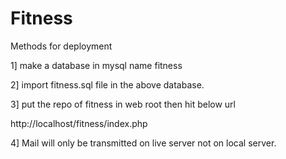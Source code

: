 # Fitness

Methods for deployment

1] make a database in mysql name fitness

2] import fitness.sql file in the above database.

3] put the repo of fitness in web root then hit below url

http://localhost/fitness/index.php

4] Mail will only be transmitted on live server not on local server.
